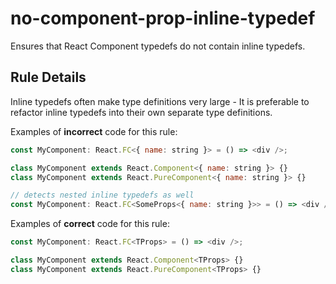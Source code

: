 # no-component-prop-inline-typedef

Ensures that React Component typedefs do not contain inline typedefs.

## Rule Details

Inline typedefs often make type definitions very large - It is preferable to refactor inline typedefs into their own separate type definitions.

Examples of **incorrect** code for this rule:

```js
const MyComponent: React.FC<{ name: string }> = () => <div />;

class MyComponent extends React.Component<{ name: string }> {}
class MyComponent extends React.PureComponent<{ name: string }> {}

// detects nested inline typedefs as well
const MyComponent: React.FC<SomeProps<{ name: string }>> = () => <div />;
```

Examples of **correct** code for this rule:

```js
const MyComponent: React.FC<TProps> = () => <div />;

class MyComponent extends React.Component<TProps> {}
class MyComponent extends React.PureComponent<TProps> {}
```
